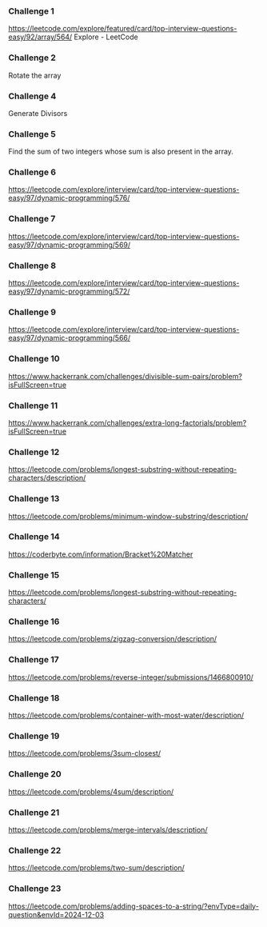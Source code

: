 ### Challenge 1 
https://leetcode.com/explore/featured/card/top-interview-questions-easy/92/array/564/
Explore - LeetCode

### Challenge 2

Rotate the array

### Challenge 4
Generate Divisors

### Challenge 5

Find the sum of two integers whose sum is also present in the array.

### Challenge 6
https://leetcode.com/explore/interview/card/top-interview-questions-easy/97/dynamic-programming/576/

### Challenge 7
https://leetcode.com/explore/interview/card/top-interview-questions-easy/97/dynamic-programming/569/

### Challenge 8
https://leetcode.com/explore/interview/card/top-interview-questions-easy/97/dynamic-programming/572/

### Challenge 9
https://leetcode.com/explore/interview/card/top-interview-questions-easy/97/dynamic-programming/566/

### Challenge 10
https://www.hackerrank.com/challenges/divisible-sum-pairs/problem?isFullScreen=true

### Challenge 11
https://www.hackerrank.com/challenges/extra-long-factorials/problem?isFullScreen=true

### Challenge 12
https://leetcode.com/problems/longest-substring-without-repeating-characters/description/

### Challenge 13
https://leetcode.com/problems/minimum-window-substring/description/

### Challenge 14
https://coderbyte.com/information/Bracket%20Matcher

### Challenge 15
https://leetcode.com/problems/longest-substring-without-repeating-characters/

### Challenge 16
https://leetcode.com/problems/zigzag-conversion/description/

### Challenge 17
https://leetcode.com/problems/reverse-integer/submissions/1466800910/

### Challenge 18
https://leetcode.com/problems/container-with-most-water/description/

### Challenge 19
https://leetcode.com/problems/3sum-closest/

### Challenge 20
https://leetcode.com/problems/4sum/description/

### Challenge 21
https://leetcode.com/problems/merge-intervals/description/


### Challenge 22
https://leetcode.com/problems/two-sum/description/

### Challenge 23
https://leetcode.com/problems/adding-spaces-to-a-string/?envType=daily-question&envId=2024-12-03